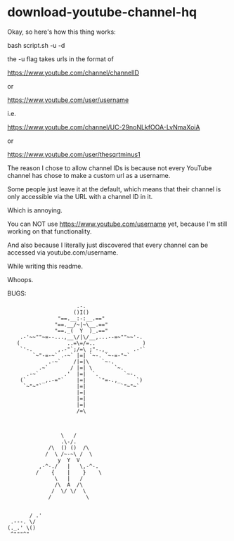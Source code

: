 # download-youtube-channel-hq


Okay, so here's how this thing works:

<sudo> bash script.sh -u <youtube channel URL> -d <directory to download the videos to>

the -u flag takes urls in the format of

https://www.youtube.com/channel/channelID

or

https://www.youtube.com/user/username

i.e.

https://www.youtube.com/channel/UC-29noNLkfOOA-LvNmaXoiA

or

https://www.youtube.com/user/thesqrtminus1


The reason I chose to allow channel IDs is because not every YouTube channel has chose to make a custom url as a username.

Some people just leave it at the default, which means that their channel is only accessible via the URL with a channel ID in it.

Which is annoying.

You can NOT use https://www.youtube.com/username yet, because I'm still working on that functionality.

And also because I literally just discovered that every channel can be accessed via youtube.com/username.


While writing this readme.

Whoops.


BUGS:

```
                      .-.
                     ()I()
                "==.__:-:__.=="
               "==.__/~|~\__.=="
               "==._(  Y  )_.=="
    .-'~~""~=--...,__\/|\/__,...--=~""~~'-.
   (               ..=\=/=..               )
    `'-.        ,.-"`;/=\ ;"-.,_        .-'`
        `~"-=-~` .-~` |=| `~-. `~-=-"~`
             .-~`    /|=|\    `~-.
          .~`       / |=| \       `~.
      .-~`        .'  |=|  `.        `~-.
    (`     _,.-="`    |=|    `"=-.,_     `)
     `~"~"`           |=|           `"~"~`
                      |=|
                      |=|
                      |=|
                      /=\



                 \   / 
                 .\-/. 
             /\  () ()  /\ 
            /  \ /~-~\ /  \ 
                y  Y  V 
          ,-^-./   |   \,-^-.
         /    {    |    }    \
               \   |   / 
               /\  A  /\ 
              /  \/ \/  \ 
             /           \


       / .'
 .---. \/
(._.' \()
 ^"""^"


```

